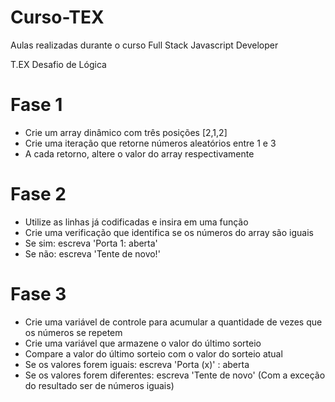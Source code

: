# Curso-TEX
Aulas realizadas durante o curso Full Stack Javascript Developer

T.EX Desafio de Lógica

# Fase 1
- Crie um array dinâmico com três posições [2,1,2]
- Crie uma iteração que retorne números aleatórios entre 1 e 3
- A cada retorno, altere o valor do array respectivamente

# Fase 2
- Utilize as linhas já codificadas e insira em uma função
- Crie uma verificação que identifica se os números do array são iguais
- Se sim: escreva 'Porta 1: aberta'
- Se não: escreva 'Tente de novo!'

# Fase 3
- Crie uma variável de controle para acumular a quantidade de vezes que os números se repetem
- Crie uma variável que armazene o valor do último sorteio
- Compare a valor do último sorteio com o valor do sorteio atual
- Se os valores forem iguais: escreva 'Porta (x)' : aberta
- Se os valores forem diferentes: escreva 'Tente de novo' (Com a exceção do resultado ser de números iguais)
